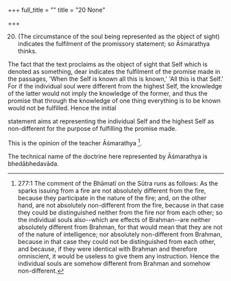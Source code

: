 +++
full_title = ""
title = "20 None"

+++


20. (The circumstance of the soul being represented as the object of sight) indicates the fulfilment of the promissory statement; so Āśmarathya thinks.

The fact that the text proclaims as the object of sight that Self which is denoted as something, dear indicates the fulfilment of the promise made in the passages, 'When the Self is known all this is known,' 'All this is that Self.' For if the individual soul were different from the highest Self, the knowledge of the latter would not imply the knowledge of the former, and thus the promise that through the knowledge of one thing everything is to be known would not be fulfilled. Hence the initial

statement aims at representing the individual Self and the highest Self as non-different for the purpose of fulfilling the promise made.

This is the opinion of the teacher Āśmarathya [^fn_247].

[^fn_247]: 277:1 The comment of the Bhāmatī on the Sūtra runs as follows: As the sparks issuing from a fire are not absolutely different from the fire, because they participate in the nature of the fire; and, on the other hand, are not absolutely non-different from the fire, because in that case they could be distinguished neither from the fire nor from each other; so the individual souls also--which are effects of Brahman--are neither absolutely different from Brahman, for that would mean that they are not of the nature of intelligence; nor absolutely non-different from Brahman, because in that case they could not be distinguished from each other, and because, if they were identical with Brahman and therefore omniscient, it would be useless to give them any instruction. Hence the individual souls are somehow different from Brahman and somehow non-different.

The technical name of the doctrine here represented by Āśmarathya is bhedābhedavāda.

